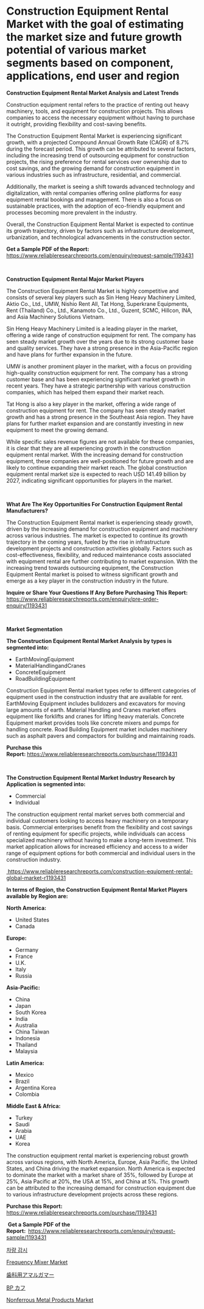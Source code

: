 <p><h1>Construction Equipment Rental Market with the goal of estimating the market size and future growth potential of various market segments based on component, applications, end user and region</h1></p><p><strong>Construction Equipment Rental Market Analysis and Latest Trends</strong></p>
<p><p>Construction equipment rental refers to the practice of renting out heavy machinery, tools, and equipment for construction projects. This allows companies to access the necessary equipment without having to purchase it outright, providing flexibility and cost-saving benefits.</p><p>The Construction Equipment Rental Market is experiencing significant growth, with a projected Compound Annual Growth Rate (CAGR) of 8.7% during the forecast period. This growth can be attributed to several factors, including the increasing trend of outsourcing equipment for construction projects, the rising preference for rental services over ownership due to cost savings, and the growing demand for construction equipment in various industries such as infrastructure, residential, and commercial.</p><p>Additionally, the market is seeing a shift towards advanced technology and digitalization, with rental companies offering online platforms for easy equipment rental bookings and management. There is also a focus on sustainable practices, with the adoption of eco-friendly equipment and processes becoming more prevalent in the industry.</p><p>Overall, the Construction Equipment Rental Market is expected to continue its growth trajectory, driven by factors such as infrastructure development, urbanization, and technological advancements in the construction sector.</p></p>
<p><strong>Get a Sample PDF of the Report:&nbsp;</strong> <a href="https://www.reliableresearchreports.com/enquiry/request-sample/1193431">https://www.reliableresearchreports.com/enquiry/request-sample/1193431</a></p>
<p>&nbsp;</p>
<p><strong>Construction Equipment Rental Major Market Players</strong></p>
<p><p>The Construction Equipment Rental Market is highly competitive and consists of several key players such as Sin Heng Heavy Machinery Limited, Aktio Co., Ltd., UMW, Nishio Rent All, Tat Hong, Superkrane Equipments, Rent (Thailand) Co., Ltd., Kanamoto Co., Ltd., Guzent, SCMC, Hillcon, INA, and Asia Machinery Solutions Vietnam.</p><p>Sin Heng Heavy Machinery Limited is a leading player in the market, offering a wide range of construction equipment for rent. The company has seen steady market growth over the years due to its strong customer base and quality services. They have a strong presence in the Asia-Pacific region and have plans for further expansion in the future.</p><p>UMW is another prominent player in the market, with a focus on providing high-quality construction equipment for rent. The company has a strong customer base and has been experiencing significant market growth in recent years. They have a strategic partnership with various construction companies, which has helped them expand their market reach.</p><p>Tat Hong is also a key player in the market, offering a wide range of construction equipment for rent. The company has seen steady market growth and has a strong presence in the Southeast Asia region. They have plans for further market expansion and are constantly investing in new equipment to meet the growing demand.</p><p>While specific sales revenue figures are not available for these companies, it is clear that they are all experiencing growth in the construction equipment rental market. With the increasing demand for construction equipment, these companies are well-positioned for future growth and are likely to continue expanding their market reach. The global construction equipment rental market size is expected to reach USD 141.49 billion by 2027, indicating significant opportunities for players in the market.</p></p>
<p>&nbsp;</p>
<p><strong>What Are The Key Opportunities For Construction Equipment Rental Manufacturers?</strong></p>
<p><p>The Construction Equipment Rental market is experiencing steady growth, driven by the increasing demand for construction equipment and machinery across various industries. The market is expected to continue its growth trajectory in the coming years, fueled by the rise in infrastructure development projects and construction activities globally. Factors such as cost-effectiveness, flexibility, and reduced maintenance costs associated with equipment rental are further contributing to market expansion. With the increasing trend towards outsourcing equipment, the Construction Equipment Rental market is poised to witness significant growth and emerge as a key player in the construction industry in the future.</p></p>
<p><strong>Inquire or Share Your Questions If Any Before Purchasing This Report:</strong> <a href="https://www.reliableresearchreports.com/enquiry/pre-order-enquiry/1193431">https://www.reliableresearchreports.com/enquiry/pre-order-enquiry/1193431</a></p>
<p>&nbsp;</p>
<p><strong>Market Segmentation</strong></p>
<p><strong>The Construction Equipment Rental Market Analysis by types is segmented into:</strong></p>
<p><ul><li>EarthMovingEquipment</li><li>MaterialHandlingandCranes</li><li>ConcreteEquipment</li><li>RoadBuildingEquipment</li></ul></p>
<p><p>Construction Equipment Rental market types refer to different categories of equipment used in the construction industry that are available for rent. EarthMoving Equipment includes bulldozers and excavators for moving large amounts of earth. Material Handling and Cranes market offers equipment like forklifts and cranes for lifting heavy materials. Concrete Equipment market provides tools like concrete mixers and pumps for handling concrete. Road Building Equipment market includes machinery such as asphalt pavers and compactors for building and maintaining roads.</p></p>
<p><strong>Purchase this Report:&nbsp;</strong><a href="https://www.reliableresearchreports.com/purchase/1193431">https://www.reliableresearchreports.com/purchase/1193431</a></p>
<p>&nbsp;</p>
<p><strong>The Construction Equipment Rental Market Industry Research by Application is segmented into:</strong></p>
<p><ul><li>Commercial</li><li>Individual</li></ul></p>
<p><p>The construction equipment rental market serves both commercial and individual customers looking to access heavy machinery on a temporary basis. Commercial enterprises benefit from the flexibility and cost savings of renting equipment for specific projects, while individuals can access specialized machinery without having to make a long-term investment. This market application allows for increased efficiency and access to a wider range of equipment options for both commercial and individual users in the construction industry.</p></p>
<p><a href="https://www.reliableresearchreports.com/construction-equipment-rental-global-market-r1193431">&nbsp;https://www.reliableresearchreports.com/construction-equipment-rental-global-market-r1193431</a></p>
<p><strong>In terms of Region, the Construction Equipment Rental Market Players available by Region are:</strong></p>
<p>
    <p> <strong> North America: </strong>
        <ul>
            <li>United States</li>
            <li>Canada</li>
        </ul>
        </p> 
    <p> <strong> Europe: </strong>
        <ul>
            <li>Germany</li>
            <li>France</li>
            <li>U.K.</li>
            <li>Italy</li>
            <li>Russia</li>
        </ul>
        </p> 
    <p> <strong> Asia-Pacific: </strong>
        <ul>
            <li>China</li>
            <li>Japan</li>
            <li>South Korea</li>
            <li>India</li>
            <li>Australia</li>
            <li>China Taiwan</li>
            <li>Indonesia</li>
            <li>Thailand</li>
            <li>Malaysia</li>
        </ul>
        </p> 
    <p> <strong> Latin America: </strong>
        <ul>
            <li>Mexico</li>
            <li>Brazil</li>
            <li>Argentina Korea</li>
            <li>Colombia</li>
        </ul>
        </p> 
    <p> <strong> Middle East & Africa: </strong>
        <ul>
            <li>Turkey</li>
            <li>Saudi</li>
            <li>Arabia</li>
            <li>UAE</li>
            <li>Korea</li>
        </ul>
    </p>
    </p>
<p><p>The construction equipment rental market is experiencing robust growth across various regions, with North America, Europe, Asia Pacific, the United States, and China driving the market expansion. North America is expected to dominate the market with a market share of 35%, followed by Europe at 25%, Asia Pacific at 20%, the USA at 15%, and China at 5%. This growth can be attributed to the increasing demand for construction equipment due to various infrastructure development projects across these regions.</p></p>
<p><strong>Purchase this Report: </strong><a href="https://www.reliableresearchreports.com/purchase/1193431">https://www.reliableresearchreports.com/purchase/1193431</a></p>
<p>&nbsp;<strong>Get a Sample PDF of the Report:&nbsp;&nbsp;</strong><a href="https://www.reliableresearchreports.com/enquiry/request-sample/1193431">https://www.reliableresearchreports.com/enquiry/request-sample/1193431</a></p>
<p><strong></strong></p>
<p><p><a href="https://github.com/royErdmtyan906778/Market-Research-Report-List-1/blob/main/916837220734.md">차량 감시</a></p><p><a href="https://github.com/pjcfca/Market-Research-Report-List-2/blob/main/frequency-mixer-market.md">Frequency Mixer Market</a></p><p><a href="https://github.com/joaejkdzgyljvo6/Market-Research-Report-List-1/blob/main/284292922611.md">歯科用アマルガマー</a></p><p><a href="https://github.com/NashBeahan2023/Market-Research-Report-List-1/blob/main/119210622612.md">BP カフ</a></p><p><a href="https://issuu.com/reportprime-2/docs/nonferrous-metal-products-market-size-2030.pptx">Nonferrous Metal Products Market</a></p></p>